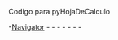 Codigo para pyHojaDeCalculo

-[Navigator](Utils/Controller/Navigator.java)
-[]()
-[]()
-[]()
-[]()
-[]()
-[]()
-[]()
